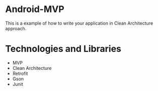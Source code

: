 
# Android-MVP
This is a example of how to write your application in Clean Architecture approach.

# Technologies and Libraries
* MVP
* Clean Architecture
* Retrofit
* Gson
* Junit
